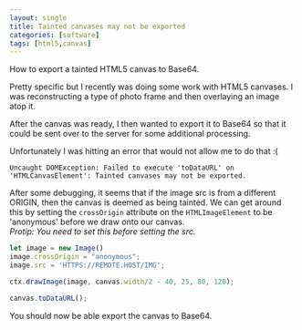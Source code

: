 ```yaml
---
layout: single
title: Tainted canvases may not be exported
categories: [software]
tags: [html5,canvas]
---
```


How to export a tainted HTML5 canvas to Base64.

Pretty specific but I recently was doing some work with HTML5 canvases.
I was reconstructing a type of photo frame and then overlaying an image atop it.

After the canvas was ready, I then wanted to export it to Base64 so that it
could be sent over to the server for some additional processing.

Unfortunately I was hitting an error that would not allow me to do that :(

```
Uncaught DOMException: Failed to execute 'toDataURL' on 'HTMLCanvasElement': Tainted canvases may not be exported.
```

After some debugging, it seems that if the image src is from a different ORIGIN,
then the canvas is deemed as being tainted. We can get around this by setting the
`crossOrigin` attribute on the `HTMLImageElement` to be 'anonymous' before we draw onto our
canvas.  
_Protip: You need to set this before setting the src._

```javascript
let image = new Image()
image.crossOrigin = "anonymous";
image.src = 'HTTPS://REMOTE.HOST/IMG';

ctx.drawImage(image, canvas.width/2 - 40, 25, 80, 120);

canvas.toDataURL();
```

You should now be able export the canvas to Base64.
